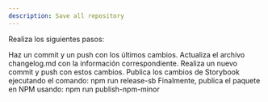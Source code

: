 ```yaml
---
description: Save all repository
---
```


Realiza los siguientes pasos:

Haz un commit y un push con los últimos cambios.
Actualiza el archivo changelog.md con la información correspondiente.
Realiza un nuevo commit y push con estos cambios.
Publica los cambios de Storybook ejecutando el comando:
npm run release-sb
Finalmente, publica el paquete en NPM usando:
npm run publish-npm-minor